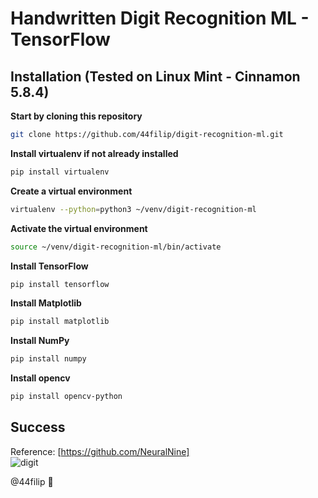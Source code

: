 # Handwritten Digit Recognition ML - TensorFlow

## Installation (Tested on Linux Mint - Cinnamon 5.8.4)

**Start by cloning this repository**
```bash
git clone https://github.com/44filip/digit-recognition-ml.git
```

**Install virtualenv if not already installed**
```bash
pip install virtualenv
```

**Create a virtual environment**
```bash
virtualenv --python=python3 ~/venv/digit-recognition-ml
```

**Activate the virtual environment**
```bash
source ~/venv/digit-recognition-ml/bin/activate
```

**Install TensorFlow**
```bash
pip install tensorflow
```

**Install Matplotlib**
```bash
pip install matplotlib
```

**Install NumPy**
```bash
pip install numpy
```

**Install opencv**
```bash
pip install opencv-python
```

## Success
Reference: [https://github.com/NeuralNine]
\
![digit](https://github.com/44filip/digit-recognition-ml/assets/100999946/c01067d5-4e32-4ebb-bf0c-50d10b7c1b67)

@44filip 👋

